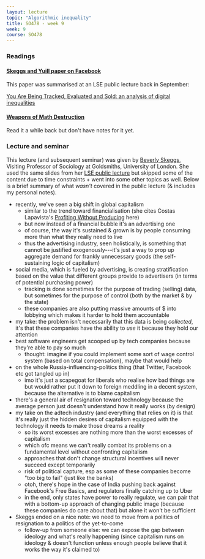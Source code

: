 ```yaml
---
layout: lecture
topic: "Algorithmic inequality"
title: SO478 - week 9
week: 9
course: SO478
---
```


### Readings

#### [Skeggs and Yuill paper on Facebook](https://values.doc.gold.ac.uk/media/publications/Skeggs_Yuill_RICS_Oct2015.pdf)

This paper was summarised at an LSE public lecture back in September:

[You Are Being Tracked, Evaluated and Sold: an analysis of digital inequalities](http://www.lse.ac.uk/Events/2017/09/20170926t1830vSZT/you-are-being-tracked)

#### [Weapons of Math Destruction](https://www.goodreads.com/book/show/28186015-weapons-of-math-destruction)

Read it a while back but don't have notes for it yet.

### Lecture and seminar

This lecture (and subsequent seminar) was given by [Beverly Skeggs](https://www.gold.ac.uk/sociology/staff/skeggs/), Visiting Professor of Sociology at Goldsmiths, University of London. She used the same slides from her [LSE public lecture](http://www.lse.ac.uk/Events/2017/09/20170926t1830vSZT/you-are-being-tracked) but skipped some of the content due to time constraints + went into some other topics as well. Below is a brief summary of what _wasn't_ covered in the public lecture (& includes my personal notes).

* recently, we've seen a big shift in global capitalism
  * similar to the trend toward financialisation (she cites Costas Lapavista's [Profiting Without Producing](https://www.goodreads.com/book/show/17345309-profiting-without-producing) here)
  * but now instead of a financial bubble it's an advertising one
  * of course, the way it's sustained & grown is by people consuming more than what they really need to live
  * thus the advertising industry, seen holistically, is something that cannot be justified exogenously---it's just a way to prop up aggregate demand for frankly unnecessary goods (the self-sustaining logic of capitalism)
* social media, which is fueled by advertising, is creating stratification based on the value that different groups provide to advertisers (in terms of potential purchasing power)
  * tracking is done sometimes for the purpose of trading (selling) data, but sometimes for the purpose of control (both by the market & by the state)
  * these companies are also putting massive amounts of $ into lobbying which makes it harder to hold them accountable
* my take: the problem isn't necessarily that this data is being _collected_, it's that these companies have the ability to _use_ it because they hold our attention
* best software engineers get scooped up by tech companies because they're able to pay so much
  * thought: imagine if you could implement some sort of wage control system (based on total compensation), maybe that would help
* on the whole Russia-influencing-politics thing (that Twitter, Facebook etc got tangled up in)
  * imo it's just a scapegoat for liberals who realise how bad things are but would rather put it down to foreign meddling in a decent system, because the alternative is to blame capitalism
* there's a general air of resignation toward technology because the average person just doesn't understand how it really works (by design)
* my take on the adtech industry (and everything that relies on it) is that it's really just the hidden desires of capitalism equipped with the technology it needs to make those dreams a reality
  * so its worst excesses are nothing more than the worst excesses of capitalism
  * which ofc means we can't really combat its problems on a fundamental level without confronting capitalism
  * approaches that don't change structural incentives will never succeed except temporarily
  * risk of political capture, esp as some of these companies become "too big to fail" (just like the banks)
  * otoh, there's hope in the case of India pushing back against Facebook's Free Basics, and regulators finally catching up to Uber
  * in the end, only states have power to really regulate, we can pair that with a bottom-up approach of changing public image (because these companies do care about that) but alone it won't be sufficient
* Skeggs ended on a nice note: we need to move from a politics of resignation to a politics of the yet-to-come
  * follow-up from someone else: we can expose the gap between ideology and what's really happening (since capitalism runs on ideology & doesn't function unless enough people believe that it works the way it's claimed to)
